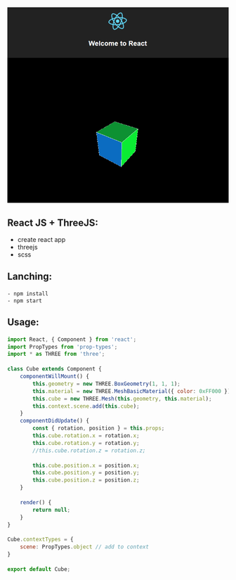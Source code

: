 ##
<p align="center">
  <img src="https://raw.githubusercontent.com/grischenko-v/ThreeReact/master/screen/screen.png?raw=true" alt="SCreen"/>
</p>


## React JS + ThreeJS:
- create react app
- threejs
- scss
##
## Lanching:
```
- npm install
- npm start
```
##
## Usage:
```js
import React, { Component } from 'react';
import PropTypes from 'prop-types';
import * as THREE from 'three';

class Cube extends Component {
    componentWillMount() {
        this.geometry = new THREE.BoxGeometry(1, 1, 1);
        this.material = new THREE.MeshBasicMaterial({ color: 0xFF000 });
        this.cube = new THREE.Mesh(this.geometry, this.material);
        this.context.scene.add(this.cube);
    }
    componentDidUpdate() {
        const { rotation, position } = this.props;
        this.cube.rotation.x = rotation.x;
        this.cube.rotation.y = rotation.y;
        //this.cube.rotation.z = rotation.z;
        
        this.cube.position.x = position.x;
        this.cube.position.y = position.y;
        this.cube.position.z = position.z;
    }

    render() {
        return null;
    }
}

Cube.contextTypes = {
    scene: PropTypes.object // add to context 
}

export default Cube;
```


